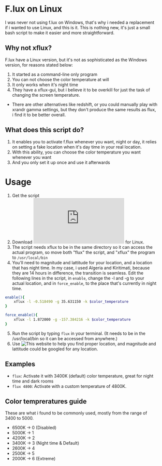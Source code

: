 # F.lux on Linux
I was never not using f.lux on Windows, that's why i needed a replacement if i wanted to use Linux, and this is it. This is nothing new, it's just a small bash script to make it easier and more straightforward.

## Why not xflux?
F.lux have a Linux version, but it's not as sophisticated as the Windows version, for reasons stated below:
1. It started as a command-line only program
2. You can not choose the color temperature at will
3. It only works when it's night time
4. They have a xflux-gui, but i believe it to be overkill for just the task of changing the screen temperature.

- There are other alternatives like redshift, or you could manually play with xrandr gamma settings, but they don't produce the same results as flux, i find it to be better overall.

## What does this script do?
1. It enables you to activate f.flux whenever you want, night or day, it relies on setting a fake location when it's day time in your real location.
2. With this ability, you can choose the color temperature you want whenever you want
3. And you only set it up once and use it afterwards 

# Usage
1. Get the script
2. Download ![xflux](https://justgetflux.com/linux.html) for Linux.
3. The script needs xflux to be in the same directory so it can access the actual program, so move both "flux" the script, and "xflux" the program to `/usr/local/bin`
4. You'll need to magnitude and lattitude for your location, and a location that has night time. In my case, i used Algeria and Kiritimati, because they are 14 hours in difference, the transition is seamless. Edit the following lines in the script, in `enable`, change the -l and -g to your actual location, and in `force_enable`, to the place that's currently in night time.
```bash
enable(){
    xflux -l -0.518490 -g 35.631150 -k $color_temperature
}

force_enable(){
    xflux -l 1.872000 -g -157.384216 -k $color_temperature
}
```
5. Run the script by typing `flux` in your terminal. (It needs to be in the /usr/local/bin so it can be accessed from anywhere.)
6. Use ![This website](https://www.worldtimeserver.com/worldclock.aspx) to help you find proper location, and magnitude and lattitude could be googled for any location.

## Examples
- `flux`: Activate it with 3400K (default) color temperature, great for night time and dark rooms
- `flux 4800`: Activate with a custom temperature of 4800K.

## Color tempreratures guide
These are what i found to be commonly used, mostly from the range of 3400 to 5000.

- 6500K -> 0 (Disabled)
- 5000K -> 1
- 4200K -> 2
- 3400K -> 3 (Night time & Default)
- 2600K -> 4
- 2500K -> 5
- 2000K -> 6 (Extreme)
